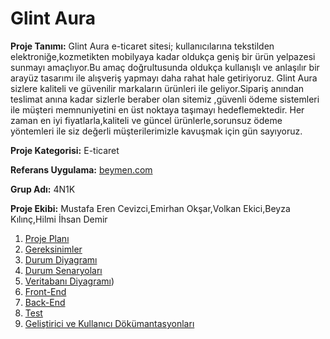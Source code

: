 # Glint Aura

**Proje Tanımı:** Glint Aura e-ticaret sitesi; kullanıcılarına tekstilden elektroniğe,kozmetikten mobilyaya kadar oldukça geniş bir ürün yelpazesi sunmayı amaçlıyor.Bu amaç doğrultusunda oldukça kullanışlı ve anlaşılır bir arayüz tasarımı ile alışveriş yapmayı daha rahat hale getiriyoruz.
Glint Aura sizlere kaliteli ve güvenilir markaların ürünleri ile geliyor.Sipariş anından teslimat anına kadar sizlerle beraber olan sitemiz ,güvenli ödeme sistemleri ile müşteri memnuniyetini en üst noktaya taşımayı hedeflemektedir.
Her zaman en iyi fiyatlarla,kaliteli ve güncel ürünlerle,sorunsuz ödeme yöntemleri ile siz değerli müşterilerimizle kavuşmak için gün sayıyoruz.<br>

**Proje Kategorisi:** E-ticaret

**Referans Uygulama:** [beymen.com](https://www.beymen.com/)

**Grup Adı:** 4N1K

**Proje Ekibi:** Mustafa Eren Cevizci,Emirhan Okşar,Volkan Ekici,Beyza Kılınç,Hilmi İhsan Demir


1. [Proje Planı](https://github.com/Erendile/GlintAura/blob/main/GlintAura/proje-plani.md)
2. [Gereksinimler](https://github.com/Erendile/GlintAura/blob/main/GlintAura/gereksinimler.md)
3. [Durum Diyagramı](https://github.com/Erendile/GlintAura/blob/main/GlintAura/durum-diyagrami.jpeg)
4. [Durum Senaryoları](https://github.com/Erendile/GlintAura/blob/main/GlintAura/durum-senaryolari.md)
5. [Veritabanı Diyagramı](https://github.com/Erendile/GlintAura/blob/main/GlintAura/glintAuraDb.jpg))
6. [Front-End](https://github.com/Erendile/GlintAura)
7. [Back-End](https://github.com/Erendile/GlintAura)
8. [Test](https://github.com/Erendile/GlintAura)
9. [Geliştirici ve Kullanıcı Dökümantasyonları](https://github.com/Erendile/GlintAura)
